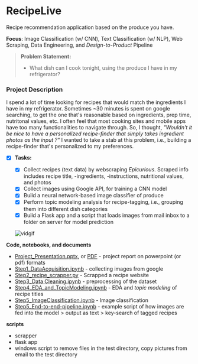 # RecipeLive
Recipe recommendation application based on the produce you have.

**Focus**: Image  Classification (w/ CNN), Text Classification (w/ NLP), Web Scraping, Data Engineering, and _Design-to-Product_ Pipeline

> **Problem Statement:** 
>
> - What dish can I cook tonight, using the produce I have in my refrigerator? 

### Project Description

I spend a lot of time looking for recipes that would match the ingredients I have in my refrigerator.  Sometimes ~30 minutes is spent on google searching, to get the one that's reasonable based on ingredients, prep time, nutritonal values, etc. I often feel that most cooking sites and mobile apps have too many functionalities to navigate through. So, I thought, *"Wouldn't it be nice to have a personalized recipe-finder that simply takes ingredient photos as the input ?"* I wanted to take a stab at this problem, i.e., building a recipe-finder that's personalized to my preferences.

- [x] **Tasks:**
  - [x] Collect recipes (text data) by webscraping _Epicurious_. Scraped info includes recipe title, -ingredients, -instructions, nutritional values, and photos  
  - [x] Collect images using Google API, for training a CNN model    
  - [x] Build a neural network-based image classifier of produce
  - [x] Perform topic modeling analysis for recipe-tagging, i.e., grouping them into different dish categories  
  - [x] Build a Flask app and a script that loads images from mail inbox to a folder on server for model prediction
  
  ![vidgif](./docs/project_demo.gif)
  
  
**Code, notebooks, and documents**

- [Project_Presentation.pptx](./docs/RecipeLive.pptx), or [PDF](./docs/RecipeLive.pdf) - project report on powerpoint (or pdf) formats 
- [Step1_DataAcquisition.ipynb](./notebooks/DataGathering.ipynb) - collecting images from google
- [Step2_recipe_scrapper.py](./scripts/recipe_scrapper.py) - Scrapped a recipe website
- [Step3_Data Cleaning.ipynb](./notebooks/data_cleaning.ipynb) - preprocessing of the dataset
- [Step4_EDA_and_TopicModeling.ipynb](./notebooks/EDA_and_topicmodeling.ipynb) - EDA and _topic modeling_ of recipe titles 
- [Step5_ImageClassification.ipynb](./notebooks/ImageClassification.ipynb) - Image classification
- [Step5_End-to-end-pipeline.ipynb](./notebooks/End_to_endpipeline.ipynb) - example script of how images are fed into the model > output as text > key-search of tagged recipes

**scripts**
- scrapper
- flask app
- windows script to remove files in the test directory, copy pictures from email to the test directory


